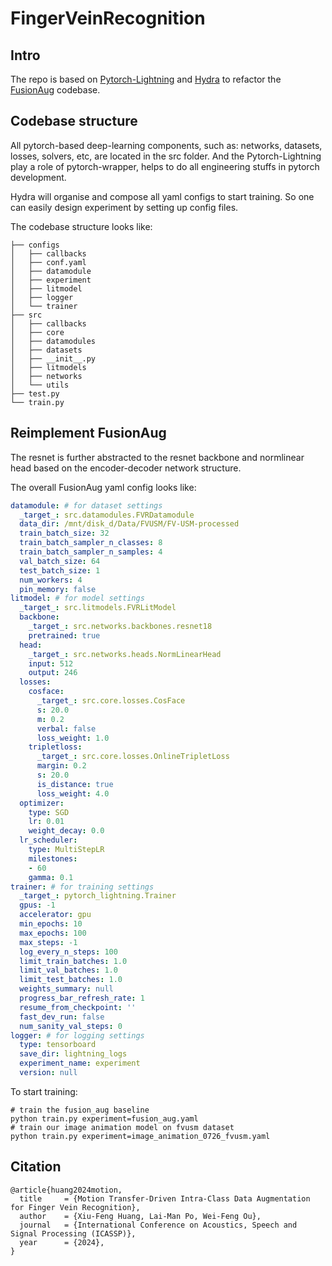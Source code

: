 # FingerVeinRecognition

## Intro

The repo is based on [Pytorch-Lightning](https://www.pytorchlightning.ai/) and [Hydra](https://hydra.cc/) to refactor the [FusionAug](https://github.com/WeifengOu/FusionAug) codebase.

## Codebase structure

All pytorch-based deep-learning components, such as: networks, datasets, losses, solvers, etc, are located in the src folder. And the Pytorch-Lightning play a role of pytorch-wrapper, helps to do all engineering stuffs in pytorch development.

Hydra will organise and compose all yaml configs to start training. So one can easily design experiment by setting up config files.

The codebase structure looks like:

```shell
├── configs
│   ├── callbacks
│   ├── conf.yaml
│   ├── datamodule
│   ├── experiment
│   ├── litmodel
│   ├── logger
│   └── trainer
├── src
│   ├── callbacks
│   ├── core
│   ├── datamodules
│   ├── datasets
│   ├── __init__.py
│   ├── litmodels
│   ├── networks
│   └── utils
├── test.py
└── train.py
```

## Reimplement FusionAug

The resnet is further abstracted to the resnet backbone and normlinear head based on the encoder-decoder network structure.

The overall FusionAug yaml config looks like:

```yaml
datamodule: # for dataset settings
  _target_: src.datamodules.FVRDatamodule
  data_dir: /mnt/disk_d/Data/FVUSM/FV-USM-processed
  train_batch_size: 32
  train_batch_sampler_n_classes: 8
  train_batch_sampler_n_samples: 4
  val_batch_size: 64
  test_batch_size: 1
  num_workers: 4
  pin_memory: false
litmodel: # for model settings
  _target_: src.litmodels.FVRLitModel
  backbone:
    _target_: src.networks.backbones.resnet18
    pretrained: true
  head:
    _target_: src.networks.heads.NormLinearHead
    input: 512
    output: 246
  losses:
    cosface:
      _target_: src.core.losses.CosFace
      s: 20.0
      m: 0.2
      verbal: false
      loss_weight: 1.0
    tripletloss:
      _target_: src.core.losses.OnlineTripletLoss
      margin: 0.2
      s: 20.0
      is_distance: true
      loss_weight: 4.0
  optimizer:
    type: SGD
    lr: 0.01
    weight_decay: 0.0
  lr_scheduler:
    type: MultiStepLR
    milestones:
    - 60
    gamma: 0.1
trainer: # for training settings
  _target_: pytorch_lightning.Trainer
  gpus: -1
  accelerator: gpu
  min_epochs: 10
  max_epochs: 100
  max_steps: -1
  log_every_n_steps: 100
  limit_train_batches: 1.0
  limit_val_batches: 1.0
  limit_test_batches: 1.0
  weights_summary: null
  progress_bar_refresh_rate: 1
  resume_from_checkpoint: ''
  fast_dev_run: false
  num_sanity_val_steps: 0
logger: # for logging settings
  type: tensorboard
  save_dir: lightning_logs
  experiment_name: experiment
  version: null
```

To start training:

```shell
# train the fusion_aug baseline
python train.py experiment=fusion_aug.yaml
# train our image animation model on fvusm dataset
python train.py experiment=image_animation_0726_fvusm.yaml
```

## Citation

```
@article{huang2024motion,
  title     = {Motion Transfer-Driven Intra-Class Data Augmentation for Finger Vein Recognition},
  author    = {Xiu-Feng Huang, Lai-Man Po, Wei-Feng Ou},
  journal   = {International Conference on Acoustics, Speech and Signal Processing (ICASSP)},
  year      = {2024},
}
```
